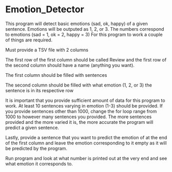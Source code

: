 # Emotion_Detector
This program will detect basic emotions (sad, ok, happy) of a given sentence. 
Emotions will be outputed as 1, 2, or 3. 
The numbers correspond to emotions (sad = 1, ok = 2, happy = 3)
For this program to work a couple of things are required. 

Must provide a TSV file with 2 columns 

The first row of the first column should be called Review and the first row of the second column should have a name (anything you want).

The first column should be filled with sentences 

The second column should be filled with what emotion (1, 2, or 3) the sentence is in its respective row 

It is important that you provide sufficient amount of data for this program
to work. At least 10 sentences varying in emotion (1-3) should be provided. If you provide sentences other than 1000, change the for loop range from 1000 to 
however many sentences you provided. The more sentences provided and the more varied it is, the more
accurate the program will predict a given sentence. 

Lastly, provide a sentence that you want to predict the emotion of at the end of the first column and leave the emotion corresponding to it empty as it will be predicted 
by the program. 

Run program and look at what number is printed out at the very end and see what emotion it corresponds to. 






